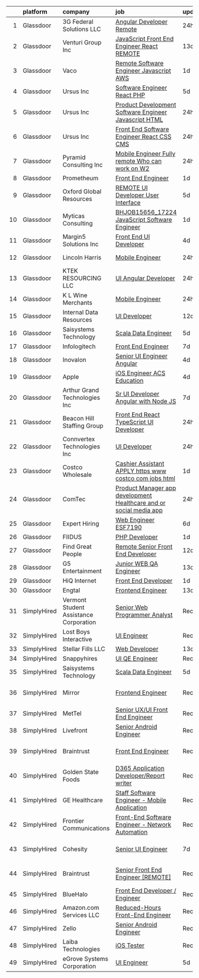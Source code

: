 

|    | platform    | company                                | job                                                                                                                                                                                                                                                                                                                                                                                                                                                                                                                                                                                                                                                                                                                                                                                                                                                                                                                                                                                                                                                                                                                                                                                                                                                                                                                                                                                                                                            | update_time   | location          |
|---:|:------------|:---------------------------------------|:-----------------------------------------------------------------------------------------------------------------------------------------------------------------------------------------------------------------------------------------------------------------------------------------------------------------------------------------------------------------------------------------------------------------------------------------------------------------------------------------------------------------------------------------------------------------------------------------------------------------------------------------------------------------------------------------------------------------------------------------------------------------------------------------------------------------------------------------------------------------------------------------------------------------------------------------------------------------------------------------------------------------------------------------------------------------------------------------------------------------------------------------------------------------------------------------------------------------------------------------------------------------------------------------------------------------------------------------------------------------------------------------------------------------------------------------------|:--------------|:------------------|
|  1 | Glassdoor   | 3G Federal Solutions  LLC              | [Angular Developer  Remote](https://www.glassdoor.com/partner/jobListing.htm?pos=130&ao=1136043&s=58&guid=000001823e70c1319305698189275545&src=GD_JOB_AD&t=SR&vt=w&ea=1&cs=1_b7065222&cb=1658904953525&jobListingId=1008030284997&jrtk=3-0-1g8v71gaojrqh801-1g8v71gb7gsol800-92b9d29cc8636d8c-)                                                                                                                                                                                                                                                                                                                                                                                                                                                                                                                                                                                                                                                                                                                                                                                                                                                                                                                                                                                                                                                                                                                                                | 24h           | Remote            |
|  2 | Glassdoor   | Venturi Group Inc                      | [JavaScript Front End Engineer  React    REMOTE](https://www.glassdoor.com/partner/jobListing.htm?pos=112&ao=1110586&s=58&guid=000001823e70c1319305698189275545&src=GD_JOB_AD&t=SR&vt=w&ea=1&cs=1_412efe40&cb=1658904953522&jobListingId=1008003662552&cpc=0FE1F5EA2BC84A01&jrtk=3-0-1g8v71gaojrqh801-1g8v71gb7gsol800-5c933ac3a1279c96--6NYlbfkN0DiMBqcaSMT8lrn_viPgFID_2aewekq0duxyJS2DdWDl6I0UnuoC7mcAdBs-ATn3cSwn8WuNjmx-fOFLiLkCZfac4LSAhWQH4BS4WfQpMmfWlfIujQatGOSOvvTnTl0_GAf9LWOxJettPw-uzHEkq2usXGhUawsNTMoZdvMppTyITUpQ4p9Zea8cPe2h7VFa6EQv5UmytK-mc-m5ISjazx7MlG8vU_RYzLS9gIrTcYn4cC59bDKduwNm7fs_MOhXtU1s3XPmmzO_J2FpDAr2HUioWKFo51RsymP7p21qvshelbFEo3BR3m6ooCk5i-5yH04aL1sXZpYfISG230ED_jKAkBipL5wPZS0NwO4XWVvh25DmKaKsMVXUiBYN76IQiGX8fdpYPsxMpiCTyUWXJkyM_p8z_90w-thjiIwUU-XpAtRRdPpZVa8ivwgNrtgCzbwsGBjpS92YsdqYtTer_jR-3IIDmgHYJaCSI90Yd0JncWdtVktHWdE4kBPyv3FAVBXSEepUyNEpnG8Yl4KWJupmZ2vc_IRQkJ1eNLZDpLhXA%3D%3D)                                                                                                                                                                                                                                                                                                                                                                                                                                                                                                          | 13d           | Remote            |
|  3 | Glassdoor   | Vaco                                   | [Remote Software Engineer  Javascript AWS ](https://www.glassdoor.com/partner/jobListing.htm?pos=117&ao=1110586&s=58&guid=000001823e70c1319305698189275545&src=GD_JOB_AD&t=SR&vt=w&ea=1&cs=1_c785f1a8&cb=1658904953523&jobListingId=1008028528861&cpc=8795CF9063CD573D&jrtk=3-0-1g8v71gaojrqh801-1g8v71gb7gsol800-107f7582030e0e86--6NYlbfkN0D_sybMACCpf9B-677oK5j6rPldVB6BlrVvFjO_o-GJZbzuF-qh4PxErFUqfUsv_6t4lPp4VVI_YH_qhjg43HrJhS_D6h65t_YbVkFq6yyKHIuSt62H-jCRNPKIUYA_jx-xEQkO9MX3oETPlvoqAN8fbZTueo1CZyK6uu-uEI634VWdVHtjjJ8LwHoDEBX6vq-B0Oy93oq1qJWqHIIikDqSw3RlW3zFw30kcL7ALECP05XChHqvPorMlPc5odw0uBBid7AgGzNly0FzzPhIJYLl8T2s1LV1xFfsNuZ1GrPYUJT0LcjYktzOZzj6PVnyPjSBoOUgvBO3CISsY6bcTLMknrh0VraakMM0erhiIttK1h2730nwCqU0KZbIvooMh8OIuWvZgexf_BXHdmu8sXAhSwKcsa38mXrrjq2gjRRKr0VXN8HPDn14Hn157ZfYNk8WGxUjm2VdSs19J-JASJGPySbRNgorezUhP0xQsIXYDSecYtnLjKuNM1UGkMRjob3yrs4MtLukM0JZe-sj7CjXjs7exuYV9-Y%3D)                                                                                                                                                                                                                                                                                                                                                                                                                                                                                                                             | 1d            | Remote            |
|  4 | Glassdoor   | Ursus  Inc                             | [Software Engineer   React PHP](https://www.glassdoor.com/partner/jobListing.htm?pos=110&ao=1110586&s=58&guid=000001823e70c1319305698189275545&src=GD_JOB_AD&t=SR&vt=w&ea=1&cs=1_0567b08a&cb=1658904953522&jobListingId=1008020467592&cpc=FA84DF7EA1EC2398&jrtk=3-0-1g8v71gaojrqh801-1g8v71gb7gsol800-9b5736c0e9098dc4--6NYlbfkN0CT8vBT9H5mqECx2dfLV_FONLPDKpIRssxVwtj05Tmm4rA5I0VNOPdM1oYsK66ov5rANV6Tk6VBhRkk-gIZUaMLtoMiu1nRV3ZkGixJ0UiwjI6eK5ItzX1CnO3633soWP9PebCetARStRC6eQYf5d8H13ElrJ8EnBD5_g65KDeXhrzfkHjQovD1OV1VgiHedH2Tiyd_SGhtxCSBMFAXbKr2JPs-yRBum7OOS7EsNzz3G9WH7WYzGeFs1ahCKOBQ4vwuQrLgxvV5ezukBrcDPF8pRXXni_VMnz8_LwPGgsaCl_-sEi_OIl4YhzI2__FbZcP920QNIMETfkkU_y6oTjscn5jQr8NG07lXINtHq36lMHuG-VuhhqIMqyS7h9ofXMvUr0FlZnUG871PcVuSWiePfXsp8UiFyTAwt9Ha8-KIypU3vt36QxPemWjaHUqA57HdNenjePPTcqp3DKADE4Ge07sGoIezT2-OSeuY6huWZHMxwO4xpNJ80hDQRe3IWtngMd2lIfTOSJH-DQ6-rp4tggDCudENAjGXtM0vMF0nrC-EMkOJgH2ij8jJkBD8dcGmoa_IEsHiQm0pmwS1-QqGVPM2Lok1v2fXdUEtAJQtgpfBMtw0tCKpQ3f231IsCOT5pXUCi0eU2pATJ2njbh-vFvFbxgV1qtOhx7FbrHBsdpeSqinHi_61cCnjzuCRk44fl_pAA9j90jfChFjpEiFzimlrSEswEkPUZRHj_KmBB3t-uU3U7y7jrsuNLctNOzzKYP1SBxPEg4NEC_bdOwsV5EIrS7lw-HUd1IDTeSxV3RqoggsQXGo4Gdrg6AZcZuWtQT9eVf382hQaXC6Olraeh4XaphCdrWpGD0hm9yvNle_OiAOKtpBXzbgCbBy1ix1o2WtKPpMPBjEQ_cXhtSwzJBTcEwr2KcVI0sdB08lw89EX8CbVbOmRmpv3d8GceWvlVGh4F2BjSALMG54Aa-9zQYbfsxvWRNWHvViCr8fiiGUrwT4obj5Qq4QkJVXEPoU%3D)                                         | 5d            | Seattle, WA       |
|  5 | Glassdoor   | Ursus  Inc                             | [Product Development Software Engineer   Javascript HTML](https://www.glassdoor.com/partner/jobListing.htm?pos=113&ao=1110586&s=58&guid=000001823e70c1319305698189275545&src=GD_JOB_AD&t=SR&vt=w&ea=1&cs=1_8b0ef29f&cb=1658904953523&jobListingId=1008030716471&cpc=42BEC95245890617&jrtk=3-0-1g8v71gaojrqh801-1g8v71gb7gsol800-11c891fe9a4c976a--6NYlbfkN0CT8vBT9H5mqECx2dfLV_FONLPDKpIRssxVwtj05Tmm4rA5I0VNOPdM1oYsK66ov5p0itQXsvAwD6rIo1dlG9HZIzcerZJERw79-snm6CFOuwSHskPziOD4zRJGyxD8ap0MXslVCleIeUIEZfi2cYoRHl11RNDM6v2FDmOcRhMOCP99kYp8FbWaTPSD4-NHFkfwktZbrssALM3CAjBSHdE7bxEWGz10dOKIQnyQs-cEG0s68io2SNV2umzAWIEZjB1glXQB5v1sev9P3Ihg3avogEvFSrjFeLZinH-AU6xYI3tGmZ-TJVrEMdltsP2TBMiVbwVAH3f29MovmrhM0Q9sWkpWsIQLnC8DAw3i8jbtpiEXepRSoXkh9H-rVHuNOMTKdGpKWRMf3ArsmK4SDsXnqJiA3V0wTp3cplvq85GMLfQGWYa7FVlXj-Agu-MeOkmf3KGYcbTgJJGRQm5lEcaVat8urg0Wgk-wMcdHue8NjcbFUiaJQBn3zb5Fd6-E1pBjK1PlK7dFIS_RDDfbKVPyedJIaVCAVAczG0VR9xUvTA178G7irNusF2L3cdwunQ8f6WqsL8sZTzTSmFpi-3xwOgAoYJhIjI5VHlkn0P4QF-rA-LTIU_k3U_Chj0TyFQwHFpSc4IMtYmIepgsz5hH58l_GCreCxsSf9SL0iLe_x7M-tb62W4-fgxEOx8a54ecDmyvTC8lYtSWqRLdmDnplBKIgMCMSuHR4MQ4CH25bIxn-JXEcVFpwWJM6_M1n-4gm3SYq-tj16nRIlnz8cCO4OCuhOGcvEo2n0nYdEsoBwqGWwBA8ZJesoq-CL_JNWrbXFdyKyGJXlzQYQJKOb6H6br_nhiculgIPirtiuka1Gg71koEgjFYlGMQnLhe2q2sRBnW7jdNyDmAbwf8aLZIjwNpToy5NzSCO59FMRKSlryE5pfFbVDMkY9k5MictGn60y9YYeV2JN8MJlY66vtEsvqseeOfzdWfTJ5Ui23wpeN2pG5ew9ZMT2yDAI8xjTh7qX4NjhkDU0A%3D%3D) | 24h           | Menlo Park, CA    |
|  6 | Glassdoor   | Ursus  Inc                             | [Front End Software Engineer  React  CSS  CMS ](https://www.glassdoor.com/partner/jobListing.htm?pos=114&ao=1110586&s=58&guid=000001823e70c1319305698189275545&src=GD_JOB_AD&t=SR&vt=w&ea=1&cs=1_f822d320&cb=1658904953523&jobListingId=1008030716470&cpc=B101C867B3EF2D75&jrtk=3-0-1g8v71gaojrqh801-1g8v71gb7gsol800-656ab1530e3c84b4--6NYlbfkN0CT8vBT9H5mqECx2dfLV_FONLPDKpIRssxVwtj05Tmm4rA5I0VNOPdM1oYsK66ov5p0itQXsvAwD8r5zZg2k_X4-9YfmzXzNnYlCdMoHY-GU5Gsv9suhBvL02Vt9N15v030-HYF6vbyKVVVwpSFfx7l5WweTuQIHGPg06b5L0bWXzxzbvpQM4dtJaDbN_4G0lNWYvcZvl4lij2_moFcJiV13U4rodnrugj2cStHxpefWEyJUblnT0vs1PMx8lebJltf4QxNpIW_YdHdT5dRfHmQBPKtcfU-l1PWt1Lz7lVI-zbO7JNtlmt1GtYlCFBtuZ4Gfii3haGOqv_6k2sCrYcciyet1YlyT0k9GBpg8jj9CnVBQ3O35Xv6Y6NxAf9bE0-n-4jNBilVgroJePylbdw3Q9g1c3B-RKL_OEe_8G8OnbSD05ndAohnVs4Bglx2rZIU5fOrcG7TB9ksLskv6Mv4HRyxlb9PSZxJ_GGWUypSSCfwgaCzwMbjpxcjsJoEgVMl-ktO_zzQJr1OhA9TCNTysPFGw1IwiuC2KTgZkwKtVGHfIy9swqwoqpQJiHIJgi0WE7lq5FMf4Vxy5PfeTYZgv2qAqlI22D7dX-IY6ZQ89GCRPgjVMp2Yl5wXa6_y5apZJePiFAcBZMCU7Qt6cJWJ-cSJbcJOhWnqiIAax3Vlov0mLkdtbAkMNRfzWG8Mr8l-J7mqOjvt7wgepp_7wXurMTGIoRd9u0uItxGbK8vnWJoFlihxbRLHilTIEd2ykvsU8-03_5Pmhvld5huK-1H7Aiea8xjy9a_rLMkt6km7q2ZTkzkjlCFhBqb5kNTYfRRMPQpBcVmbBx-m5eL_lTu3JJa41YgPmJCo-k9KdsQ4y08t2Voef4HCfqBjTXPSsitwxPvju8GzPDk94QEja3shPw-s0KecZw5U15QaLqDoYPeRKDNNid1yzlX01s_sArqZa39rhYkp2tuchQGdinnc4tCr5-n82p9oLiOx9KpUGVzA9jA5xYMDYphlnTC4HPI%3D)                         | 24h           | Fremont, CA       |
|  7 | Glassdoor   | Pyramid Consulting  Inc                | [Mobile Engineer   Fully remote   Who can work on W2](https://www.glassdoor.com/partner/jobListing.htm?pos=111&ao=1110586&s=58&guid=000001823e70c1319305698189275545&src=GD_JOB_AD&t=SR&vt=w&ea=1&cs=1_a5c49b98&cb=1658904953522&jobListingId=1008031532485&cpc=56C4EA4A1A191A49&jrtk=3-0-1g8v71gaojrqh801-1g8v71gb7gsol800-23186c69b91b8fd7--6NYlbfkN0Bjic9BpODao-m9BEup4myv2yv9o6hanv70kCRpjMjSDcmmrD9YS-C3ixBvJBo7zUSd0qJMtvwbtUmVDV54qpp-1tvUVCJidQFO5vnv2_FjwK8OpwBTyYF-HyQyGwjKrKbp0dXLk02tBKQHGlI2szu75lTALTHfeOq4uNS8ULVQ_KFzL_-wktLqTTuWdR6-ekYv2SnAIFDYDMLb3S6N39760IpEcZjy7MxJRxCF5efKi2LipxFKRsbIpeCxVc9oUo4FGT4LErRAlLx3xtOEj0QlmfBEmHh9_sV2NgJCyVurJBiCahaP_wUqF1SLor7fm4Cn_1jTWtSxg49apT7TDHfPg_A7BYnlAn9epK5ekSG2DdvrR5F4ev6WH0YZCtYjsjuVYUY3Zbf89GC63Pcoz0GEcYynhTCMc4VQWDi9SOfY65SihNrx7PcnqV4v5pq_1UXLHnRELjs-e_0_DhuJ_M9DC37OlWHebB_kJjDjWMn4stwIBFAbAgH0j_PkOX6gQchv6T9eCEAQ6Hcb1Qan1LFXEGzgSUvL99CQTSVP-uv0vUirHmjCSKPkNA3aqro32HyIUIUqSM53Mub7-OEwwhoIzncL8Vc9XIa7fvV4hN36M1q3Mem3d8fSs0vkURXfuQPZrLy-bh864dvrPb0tJEFNsiR-OPXeabSAPzi9qgWSb-MRuKVxtfYvz-echWsJBEu5Oj5JLN_6EJhSBQFXyVyGpbP94VV_W35FQUGzA5xexz7ZAiaGEGrF8mGIziBN5akQ-A_i4kqObT36xSUtOLUiOPwg1POMyy5eA1XXAy48Q1N8YdQcxiIR5y_2fC-pgEvh1AxBH6oqmr51BNE2n6q-C_h_0SqL4uqVPo3jIkgC0ESemgUL6ydze2K_iU2lYax_sCROLEQGXW-qmXA58v3y5zkSbVGNqqFk_bmEmy29EMnWZ5n_cC7q0rHn1ZxGcN9bd5d6uOvwJYZ2TIltge2rrgzsX3eXwHsGfmMCuSNdr8YjTQl0Wj_kbHfzWegYCZOVlsyqxDSIcXF301dkfGTX) | 24h           | Ohio              |
|  8 | Glassdoor   | Prometheum                             | [Front End Engineer](https://www.glassdoor.com/partner/jobListing.htm?pos=120&ao=1136043&s=58&guid=000001823e70c1319305698189275545&src=GD_JOB_AD&t=SR&vt=w&ea=1&cs=1_6d063413&cb=1658904953524&jobListingId=1008027943361&jrtk=3-0-1g8v71gaojrqh801-1g8v71gb7gsol800-da9ab2e3dc8eb857-)                                                                                                                                                                                                                                                                                                                                                                                                                                                                                                                                                                                                                                                                                                                                                                                                                                                                                                                                                                                                                                                                                                                                                       | 1d            | Remote            |
|  9 | Glassdoor   | Oxford Global Resources                | [REMOTE   UI Developer  User Interface ](https://www.glassdoor.com/partner/jobListing.htm?pos=109&ao=1110586&s=58&guid=000001823e70c1319305698189275545&src=GD_JOB_AD&t=SR&vt=w&ea=1&cs=1_065c55b2&cb=1658904953522&jobListingId=1008021286072&cpc=334ABAF5D42DC775&jrtk=3-0-1g8v71gaojrqh801-1g8v71gb7gsol800-293e85fbe69d3a5e--6NYlbfkN0D38dVY1HiwVlRJ2sgHwoll4iKvb8KzfDOOcqRKKsqQYBdEVI9w2agCyPdJw2s4TQooutrOuAD_sP5ZDYDkgWUP4vCbQ7msjzdftTPqk-kiyjRLyxTMC20cE_WC7FErNrjOfGWZMcJgk7rLlireonrya6FrqF7-GFKoFW68iW_N1X3kbwt8y7Lz1WF_7wWHXo78Znim6fyDyX71JNXqonel1hkdWKT3OrW184h8Smac-lxtrTXGdlGNq8fWFL9XISvwaQJVQNkTLk5pmozv7yb7HkW_6btePJPotB9cbnVtlrDY05tiOEwUJI9zN3VqAdMuuVxwadolfltbK5Y0R_a3KgorcxS3w4KzrHkYTwsishd1mR1zktvwEgV0LF9LgEgcQgCczUkqutxtAnY9e_iSRXgEvyvK7mPprAP6vAQkHupwCZgEZmpgl6PwpLLNtvkDp28gwezE69DwQJ2AUdzvp38377YSj3kxnDwW0IzZS25Ng4jNG_Xi_wwL04zYuLfWp0YAYiYPNvLKR47kOdrP)                                                                                                                                                                                                                                                                                                                                                                                                                                                                                                                                              | 5d            | Remote            |
| 10 | Glassdoor   | Myticas Consulting                     | [BHJOB15656_17224   JavaScript Software Engineer](https://www.glassdoor.com/partner/jobListing.htm?pos=119&ao=1136043&s=58&guid=000001823e70c1319305698189275545&src=GD_JOB_AD&t=SR&vt=w&cs=1_235d57a4&cb=1658904953523&jobListingId=1008027455926&jrtk=3-0-1g8v71gaojrqh801-1g8v71gb7gsol800-0f9d4b939c755b79-)                                                                                                                                                                                                                                                                                                                                                                                                                                                                                                                                                                                                                                                                                                                                                                                                                                                                                                                                                                                                                                                                                                                               | 1d            | Remote            |
| 11 | Glassdoor   | Margin5 Solutions Inc                  | [Front End UI Developer](https://www.glassdoor.com/partner/jobListing.htm?pos=122&ao=1136043&s=58&guid=000001823e70c1319305698189275545&src=GD_JOB_AD&t=SR&vt=w&ea=1&cs=1_95975453&cb=1658904953524&jobListingId=1008022891141&jrtk=3-0-1g8v71gaojrqh801-1g8v71gb7gsol800-bfd92df633edd530-)                                                                                                                                                                                                                                                                                                                                                                                                                                                                                                                                                                                                                                                                                                                                                                                                                                                                                                                                                                                                                                                                                                                                                   | 4d            | Remote            |
| 12 | Glassdoor   | Lincoln Harris                         | [Mobile Engineer](https://www.glassdoor.com/partner/jobListing.htm?pos=129&ao=1136043&s=58&guid=000001823e70c1319305698189275545&src=GD_JOB_AD&t=SR&vt=w&cs=1_40df09da&cb=1658904953525&jobListingId=1008031969284&jrtk=3-0-1g8v71gaojrqh801-1g8v71gb7gsol800-1382fc45a4e5e902-)                                                                                                                                                                                                                                                                                                                                                                                                                                                                                                                                                                                                                                                                                                                                                                                                                                                                                                                                                                                                                                                                                                                                                               | 24h           | Anderson, SC      |
| 13 | Glassdoor   | KTEK RESOURCING LLC                    | [UI Angular Developer](https://www.glassdoor.com/partner/jobListing.htm?pos=107&ao=1110586&s=58&guid=000001823e70c1319305698189275545&src=GD_JOB_AD&t=SR&vt=w&ea=1&cs=1_ee076446&cb=1658904953521&jobListingId=1008031252821&cpc=18C9CE28155C17C5&jrtk=3-0-1g8v71gaojrqh801-1g8v71gb7gsol800-3361f4c8652ff7ab--6NYlbfkN0A1baW5GuICkPYHmSvzgDek-1Lu4ddH0UJ3PE1JD7bc0GiNYlq6eUFnJCrqEMX30EWpy9nJEJHHnB4NMJf7iPnpkCZeTHUpkeck-Oq0BlAcDxCCaM4DVu0gcfFruN1UFq5a1LoswRKubnkAoUARhOPewoiY6QN-Qe3MImElChSnRMo-n6-BELvoLalbZ-gM0olbOYWgNmKNDAJSr-VJbEM8VN-PnJfdlrXk9iwrywD0pY7u8zDBJgHs-tDKNOo-Uh4RMVkWpZ6goAty2WXMigVt3Bl72mCjbBXWIdVXHK43OqSXW_uB1O_q061ep850P1aFWngAcj7SZkIrn6-LSP6SJ7aGuz7qPUsg-97zxVCyuy__bwAXLUnwZCqrlIebThXL5Be7cdINhpPzsqaY-nkXcqmfuPCmmR28xCvQBrAO4l8p6yLB6tVHw2XhZt9IpZA6CL6wz8zzB9CNhPKzwT0CHWD_5eln70x0yHiePbh1fAcX5ZkF8OO63deu4RJDGeVJjBEkxe1LyDDXCeoBgiQx)                                                                                                                                                                                                                                                                                                                                                                                                                                                                                                                                                                | 24h           | Atlanta, GA       |
| 14 | Glassdoor   | K L Wine Merchants                     | [Mobile Engineer](https://www.glassdoor.com/partner/jobListing.htm?pos=101&ao=1110586&s=58&guid=000001823e70c1319305698189275545&src=GD_JOB_AD&t=SR&vt=w&ea=1&cs=1_9e76c8d5&cb=1658904953520&jobListingId=1008030801570&cpc=F17331D9BECC482A&jrtk=3-0-1g8v71gaojrqh801-1g8v71gb7gsol800-7601d549c76f04fb--6NYlbfkN0A3k_6TEhbA33NAk0Uzt3gfLp884vrPsBKeB5b4d6t_GOmoIrCoKeSNLIA9hfQDGA6zyKvEaDjiEmpajzyMk6DlH4Nsw9JIt6_jsuneTq3W-BxU3LXEvDhPRA2F6I4626ykwgBpvW7JD1R7Efuy2ClZUJWlzOJU6v6cQEd4Wc0BYcLp4hGyLMwXLxNyAXFiPnG4lLF4WugkVcnNTYo8cchTyeKPKZq-O-K_J9wwSp8FdGOl53KJIsCFYQcwx4q-1P_S99obXKSeDX3I5t1gb6QTQMeXaJChJcAkRdmICiRF9FKHLmkUMmTTTsa4sfsc2X3m4NdIYs1Nn5Ht0THooRUE-sz-qoomsZRMi_L9QGUXnpfYOCAgd2OXQvhk8VZYIB5azyjDizuHYTh-45DmBIOZ1ePj3j7baCJzXD55rJybhg7-h8iBpBT3-ynHjc61YzUVJy2ptHEuVgHV7nWws9m6FVtThJHNmW7i_c_Ux2MJ8SjZ_W7z0vMY4D2u-pmoQjY%3D)                                                                                                                                                                                                                                                                                                                                                                                                                                                                                                                                                                                       | 24h           | California        |
| 15 | Glassdoor   | Internal Data Resources                | [UI Developer](https://www.glassdoor.com/partner/jobListing.htm?pos=115&ao=1110586&s=58&guid=000001823e70c1319305698189275545&src=GD_JOB_AD&t=SR&vt=w&ea=1&cs=1_c8f71063&cb=1658904953523&jobListingId=1008005315785&cpc=654405A9B1E0A9F5&jrtk=3-0-1g8v71gaojrqh801-1g8v71gb7gsol800-cf38a75102d7b964--6NYlbfkN0D-IIHpRgNhhiguU_t6VlqfhfFf3-SclHiEW6RanCpGL0AEnsnTmiX299MBfDVxpfrRpxSuOlpFsXyHN7C1gv_4f4TxYluJYSpwQUYoOqW5WNMMDLcvsmavYGLbTlNR0X7LL-LA8fzHC8Int5jEZlV2sk0HMebQKE8MC0xTsPYhViUWdo1A5ZoR0-Kg4sunbfILCUQibrTb1_55RzwxCDWIgk6y3hBIHZD-xkBVgljDA--MFaaP9gTOjDR4wrgAbUnCXRSY2me5kbaKaLcwFumXSh_iU_3iCjQ8wUK9G-CwZcPdLLd9gJzh3b6SOP-7RiJXClTpe9Cb3GAi9r8phYaDM9ZU2PzoyW6VM4vina1HoDwozD74t-jrPMOmNxxFCZRy70Do-oE2z8xb0KLllZi9uuFGSyT8lruYrSfr0m25VN-xwCQw1WbLVakNokFiPHlWsr1G1XGnC11Xxn2UDpyZNaYqG5zwm-59dyWy0QiUu_nWQOxgQH9m)                                                                                                                                                                                                                                                                                                                                                                                                                                                                                                                                                                                                        | 12d           | Remote            |
| 16 | Glassdoor   | Saisystems Technology                  | [Scala Data Engineer](https://www.glassdoor.com/partner/jobListing.htm?pos=124&ao=1136043&s=58&guid=000001823e70c1319305698189275545&src=GD_JOB_AD&t=SR&vt=w&ea=1&cs=1_ff99a982&cb=1658904953524&jobListingId=1008019816054&jrtk=3-0-1g8v71gaojrqh801-1g8v71gb7gsol800-47622e8eb50799f2-)                                                                                                                                                                                                                                                                                                                                                                                                                                                                                                                                                                                                                                                                                                                                                                                                                                                                                                                                                                                                                                                                                                                                                      | 5d            | Remote            |
| 17 | Glassdoor   | Infologitech                           | [Front End Engineer](https://www.glassdoor.com/partner/jobListing.htm?pos=125&ao=1136043&s=58&guid=000001823e70c1319305698189275545&src=GD_JOB_AD&t=SR&vt=w&ea=1&cs=1_5b907616&cb=1658904953524&jobListingId=1008014404316&jrtk=3-0-1g8v71gaojrqh801-1g8v71gb7gsol800-2f5c006e6da77c2c-)                                                                                                                                                                                                                                                                                                                                                                                                                                                                                                                                                                                                                                                                                                                                                                                                                                                                                                                                                                                                                                                                                                                                                       | 7d            | Remote            |
| 18 | Glassdoor   | Inovalon                               | [Senior UI Engineer  Angular ](https://www.glassdoor.com/partner/jobListing.htm?pos=103&ao=1110586&s=58&guid=000001823e70c1319305698189275545&src=GD_JOB_AD&t=SR&vt=w&ea=1&cs=1_9821e2ea&cb=1658904953520&jobListingId=1008023536583&cpc=B076152010A3B66C&jrtk=3-0-1g8v71gaojrqh801-1g8v71gb7gsol800-d1f6d6f227abb413--6NYlbfkN0CIjWpXJ088CnaNPA5ryed57scRotG6GJGTmtz3oHybueGMWJWokKh6_0uZKd4MIkG-WsahxsipohiRROrzVkWoaxIDQNalNMKJgjb1njPpdwVWt3XmAqXiI1UIlot8Bc8qmhinE2azl4HBUkbUEQwAUPw3gWWFmZEGFRobaqU4ul8v_2_87zX1ADS_TtRjJzpFaggpExAQ8ATlILwdbaQRCvpADj9eO32JKrTuCHNSc6oDYQKSs19RPG9vtR_HIPKYNu4BZZ84jdASbbfq3Rnx_nP5wXURpnDESLuX1-G9TzzPNBxbvPrmJ8n02VDX3fWXp4P4FZ03ljqJPd2k7pROAGTOcmn9-GoQy0wemAulagOBGa369BsVilAoxxseF9oGtqTLGTGJbgPPhhiDhef0NCdKiUxAvyLEF1ipBPFv2l6wlrImHL0eBRZeUyV1_nW0qHu_6gXrmYIbq5VvpErNKaUBeYsBi7O65uIVg-oQrt41lfhFFkSrUDMEhcQ86w46fw6a8sWSVA%3D%3D)                                                                                                                                                                                                                                                                                                                                                                                                                                                                                                                                                            | 4d            | Remote            |
| 19 | Glassdoor   | Apple                                  | [iOS Engineer   ACS Education](https://www.glassdoor.com/partner/jobListing.htm?pos=106&ao=1110586&s=58&guid=000001823e70c1319305698189275545&src=GD_JOB_AD&t=SR&vt=w&cs=1_f45620d4&cb=1658904953520&jobListingId=1008022113190&cpc=3BA4CE39D5B5DEF5&jrtk=3-0-1g8v71gaojrqh801-1g8v71gb7gsol800-f0c37ba4cfad2d82--6NYlbfkN0BvKrLyj5gPmtZO9T8euul8TCxuuKNOtzRJOomxnwSEodTz2Bc-sPZl29JElYHfcoQU6IqpX7oKbdJ7zdAKahbopmo3FVio7qQEFzbjAUsx7GnejTGmcV-g48pMwZgbknwzU0HNzJn1vcMs2JsW07rpWpa69gqV_LFT52HPA_1ooTXHJ_OV0-HUA1Y4Rp_wsyhwH7t1wJq68QEgJqcpI37o_WSWvMvFdVDuxS3W-3kQ8GDI4Yitc1v7Il05glFCg4NMcayDiN0Wlgmya8cUlleyxQ4gole4Tcz06om3EbSRcxflSdi-NNSdX3Us-HGUo0OykGRL-IVLiOBvy3U7ghXO6msoKjIqzgA49MssNRKFJq5L8MFzI7euoWRt9Fzq_3V3ngML3PXTDmfMdO7qc4ahM2TBKmlau4FYz8iEMGXWCSWeiBsvFKCbXmhrTN2v7IkdM23f2KW82IPjfO2rG2I5_Bm3yiFQgjGkgFOaYHcu0r9Mx0tfys9NyqsveoAQzL6Ji2_OHUKNGasV_3j8exY8gFiRvLFR59sf46AGko_JiT7dAdTDgcz2PmnrM3Yu5YHUjLs4OF9u5GDEnULvexDAhVBCTmrCfqdgHWklWpaCG4hXoTeEAKoBI4rpAyUr12XXv76B6Kesd5quK_HJsSFSJyvnq1sCMtyIbuV3wZ8z_uY0isWtiwAmFYTxpoyqROhCfpM8b6R0Va322FJKPwafC-ZHuVXM3xP8gYrYNBLCyR4GDlFDkveF7y7fCKW5eOdzWm9SWlzc4oOeDg9WDFXBetU3zFPlYL1gDdE0s7gWP3ClIz1OcgA0m6cFSrRS2HIFSD1lXoNgyGDuC-R4E5Hl5-awOrUTVOnuyDbmG0q5JyRI4_xorAerzH2R7xZA7cnHDcBE0CINE2Q-NH5oXwBrl4zfoBPZn7S_xfFkoYfqeqskAIgapFrigd_bhIWPDeCy07LgP2gMqg%3D%3D)                                                                                                 | 4d            | Culver City, CA   |
| 20 | Glassdoor   | Arthur Grand Technologies Inc          | [Sr  UI Developer   Angular with Node JS](https://www.glassdoor.com/partner/jobListing.htm?pos=127&ao=1136043&s=58&guid=000001823e70c1319305698189275545&src=GD_JOB_AD&t=SR&vt=w&ea=1&cs=1_f6afffc0&cb=1658904953525&jobListingId=1008015212100&jrtk=3-0-1g8v71gaojrqh801-1g8v71gb7gsol800-2b955e97ad468f14-)                                                                                                                                                                                                                                                                                                                                                                                                                                                                                                                                                                                                                                                                                                                                                                                                                                                                                                                                                                                                                                                                                                                                  | 7d            | Remote            |
| 21 | Glassdoor   | Beacon Hill Staffing Group             | [Front End React TypeScript UI Developer](https://www.glassdoor.com/partner/jobListing.htm?pos=116&ao=1110586&s=58&guid=000001823e70c1319305698189275545&src=GD_JOB_AD&t=SR&vt=w&ea=1&cs=1_31ded650&cb=1658904953523&jobListingId=1008031173508&cpc=AC285F3A3ECA6BB0&jrtk=3-0-1g8v71gaojrqh801-1g8v71gb7gsol800-4c00a2fd50b8dd6f--6NYlbfkN0AEoGMyuqqa4fuJ8ioA0yHILhRJp52EdX7fBgN-aGi6iG_TwnhJPFa0ulYjSpxlKhnVwNlyJQJlhdyLEqytVPSZ4K56LJ-e5Yu7nWVnM_6VSL0h2XoNGMBL9MVNOdbMgWlLlFtVh2NgqitkLLWog1B1t3TATqTI208DDjYKrY5ia-b4u-AKCAf9FXVLZ7ZnqcH4wqSEhjhviGs8_1QXYBF_ZpRwP_HP_Zr5a0NQjFJkq5v6QpXmWZzDcpNiVm2VSEZVmgmf48y4WaVNuvpQOH9pHmblRAAcDJKBnZU6_tS7Qko8RBHlSA3YTmlB2vglkw6oamXJsuhhXWCoxne5vjNtS9iuUs3htYZgzMYhpj4lkYvp40PEEfPlLiVzUoy2ZOoS2OhzO3OcW5mf7NXawgX0RUC9kyAL21vU3ZDMPlVNNEZDSfZScQ_jTOgylBnOkcbBxyojFT6Gt3tAxzuyRmfiznX3s_Og50kuWX03gdSxGajE2iONTvCm44PPhuCrXDQtvmJxTUlddElPdBVc9xODipmHRyBuEwKzHLwzq5cE7w%3D%3D)                                                                                                                                                                                                                                                                                                                                                                                                                                                                                                                 | 24h           | Remote            |
| 22 | Glassdoor   | Connvertex Technologies Inc            | [UI Developer](https://www.glassdoor.com/partner/jobListing.htm?pos=126&ao=1136043&s=58&guid=000001823e70c1319305698189275545&src=GD_JOB_AD&t=SR&vt=w&cs=1_87012c90&cb=1658904953524&jobListingId=1008031256881&jrtk=3-0-1g8v71gaojrqh801-1g8v71gb7gsol800-65edc14eb4051e7f-)                                                                                                                                                                                                                                                                                                                                                                                                                                                                                                                                                                                                                                                                                                                                                                                                                                                                                                                                                                                                                                                                                                                                                                  | 24h           | Cincinnati, OH    |
| 23 | Glassdoor   | Costco Wholesale                       | [Cashier Assistant APPLY   https   www costco com jobs html ](https://www.glassdoor.com/partner/jobListing.htm?pos=102&ao=1110586&s=58&guid=000001823e70c1319305698189275545&src=GD_JOB_AD&t=SR&vt=w&ea=1&cs=1_8c04a81d&cb=1658904953520&jobListingId=1008028209481&cpc=444700D72F2ECBCE&jrtk=3-0-1g8v71gaojrqh801-1g8v71gb7gsol800-e924a98195b3d4b1--6NYlbfkN0AKYC5QpjxDD7S2__pOxPGuIl0e6vMGbtMHcp0wT9Sh0VKw0TTPRJ7WaNYNpEkE5ieBWNfK4CeLOYN3RYOejzHgcH67tYGoj91y-2-JAJLy7eKF1_wxa1JxAduyEDnYbsImxF3sNIzAcVIWuX1fiVaArQRBVXzSJxsSTYXHtspQbGu1jqVMyCF3ljIl2RzSkTx0ghMQQHF8ATzFZtPam1cBmvAcCHHVXHFzUzQ7rDcX7FukTHYv5b30JdfRiOKikBtA_8w7-wA6dMYVqmpWpe92p5yKh9Vu-PNW-zG5wjlFBmy-ELHw8SrD5HIF6v4_32yh9oXm5bJIkhvnwu_tdGthoCejukTcgbRyxOumoQm4egQFbUBpvcaSYEfkMfBhOmBgy4qRTVh2FRB-YPz8a9XLCE_-LHH9yhLqqlp8g_wEK513lLUhOyhPqlB1xJDAq3dLdV-sNWtySSmUleBoa2mSYn7XOwhQOlHbW_v2y_ft0JGR0IgrKxQqqqlTbjV2SNXbmQxXR4wxg8aIcAqkv3bGPTuvoxNyuVcDWGXnOiCRrA%3D%3D)                                                                                                                                                                                                                                                                                                                                                                                                                                                                                             | 1d            | Colchester, VT    |
| 24 | Glassdoor   | ComTec                                 | [Product Manager app development Healthcare and or social media app  ](https://www.glassdoor.com/partner/jobListing.htm?pos=104&ao=1110586&s=58&guid=000001823e70c1319305698189275545&src=GD_JOB_AD&t=SR&vt=w&ea=1&cs=1_f354d080&cb=1658904953520&jobListingId=1008031248360&cpc=F41FEAB56D215062&jrtk=3-0-1g8v71gaojrqh801-1g8v71gb7gsol800-9516151a2bea2f4a--6NYlbfkN0BSibhk05dWGFSNFBZsQKJgMX1ridlyg0q6rFcldLshXaTBl8KisOesY68w3r9K6yCk044jHCZomBhoCnAZMCmAiNom72oBV1oXo3PvCWAs6IuBFPa0H_VQn5PX8AJ39-O5b7edQLCf8rkskg8iHBVCUlOnNxv-43rlZaccbMa2nL1r48TIdZgUcTiZX9bkXWUeXh-0Rr7xBQjVonoTzQ56iO7Ij-aixvU5_ScX7d8P7Y1zP6UpQdb0D9ItZGeZ5L3YG0RA0K2KfNAL7frlRt3wZc2TjWw6OCLSaREhqhRTKQWecejXbK4LRkEEm68r0KPMuruDOlrY6BkVmAc7_cFiGu_SQjtJSNSoyOv_ymrL5icS1BavJqiOLjczRuxV9_KidPTythfUzUUECP6FNcC-sX_ZQsw3LHXN2a4VowPzs2Kqod8OjlyVLnWgeP4KnohavrSTHq-uxk0nxvkDok7DIiPZzihtN03Pok0GwdlICzcKgraEj_2kAiJeXsden0L4ddyt-JpKCA%3D%3D)                                                                                                                                                                                                                                                                                                                                                                                                                                                                                                                    | 24h           | Naples, FL        |
| 25 | Glassdoor   | Expert Hiring                          | [Web Engineer  ESF7190](https://www.glassdoor.com/partner/jobListing.htm?pos=108&ao=1110586&s=58&guid=000001823e70c1319305698189275545&src=GD_JOB_AD&t=SR&vt=w&ea=1&cs=1_00fba373&cb=1658904953521&jobListingId=1008016741923&cpc=BAEB662971763A76&jrtk=3-0-1g8v71gaojrqh801-1g8v71gb7gsol800-00f4180471c5c1e3--6NYlbfkN0Bf2f-4U936TxvFb4B-5UK4I-XgW_8PCIuPs5Qt2CcMU7q9Ybpd0I0FFMYUsummhM55OQBoj1czzKXY5LxBEwO20e0-gekgAVNRQ6PVBSABHdATULp4HSSj_GHbKPnIziIg8Fbr_oeTPnslCM0-XfVnfs0Y08xw1egACAo-VIwprtVlq68gku_ZxTH3tKm_WcBdVd6OH88Kul1FtfuNmpb05sdPbsWUD87A5MXb_p_cXvqkxPBVtzlIUNUlAS_8uUhEBXvRZwVNhIf1QPSmd8i_wFltvKn83XgoCDUfV3C1fbwi_aQdW7p43yJNepwOg09KLgLKBlogZU_QOKZK5hYYfoFc-AnwNarj-KHNc0YAlpRAphCoYBYtoxn36gs64fn8EifQvEXnRjB8iT4MeKVO8_3mOZUaG_qQDvl-m3AAp1OcLkPTLHxTB0ZapBHPvQGpfqdl_GzCo8VK9duyix9izalgYQwC7I8RGJSDlqUyrEQshfH1pAtc91JecXv__0dikFeuLL3ESg%3D%3D)                                                                                                                                                                                                                                                                                                                                                                                                                                                                                                                                                                   | 6d            | Remote            |
| 26 | Glassdoor   | FIIDUS                                 | [PHP Developer](https://www.glassdoor.com/partner/jobListing.htm?pos=123&ao=1136043&s=58&guid=000001823e70c1319305698189275545&src=GD_JOB_AD&t=SR&vt=w&ea=1&cs=1_fbeb5b45&cb=1658904953524&jobListingId=1008027669939&jrtk=3-0-1g8v71gaojrqh801-1g8v71gb7gsol800-abab0ea639664e41-)                                                                                                                                                                                                                                                                                                                                                                                                                                                                                                                                                                                                                                                                                                                                                                                                                                                                                                                                                                                                                                                                                                                                                            | 1d            | Remote            |
| 27 | Glassdoor   | Find Great People                      | [Remote Senior Front End Developer](https://www.glassdoor.com/partner/jobListing.htm?pos=118&ao=1110586&s=58&guid=000001823e70c1319305698189275545&src=GD_JOB_AD&t=SR&vt=w&ea=1&cs=1_6afb1f9d&cb=1658904953523&jobListingId=1008005743096&jrtk=3-0-1g8v71gaojrqh801-1g8v71gb7gsol800-849b261b47af4be1--6NYlbfkN0AB_wwm9c7mTJ6mF64Z4C4YaWvUN0ue2WMj8uKqDGvbSUpQdFC8tKXzAleKNXG88haa1OjrLgE_tmC7667JXfUycFlM41QAyMmmV58hyHQccSaasYH_e0Gk2kbyDSG8F8os9GeeRBUOJp2EBGZnWFdR1h5Fv74eUTRC97_STy1oHYfcaU-7a-MqVK4c5SJGFoBVmQyG9kKLHHFQZNumsNAXFRMaQyNoUeV5X8UtpAQ7d7qQw53WvbXTj7L1MDSYeADdHFATlPCMOv9V0aS0FGZIc3y-lAOgoQ95rna2HYl0X5ngO9fb9srsCRGu77Z0VW13avP7Ho9M4DNPImkXA9VTg9ufWYLDsx53vkN2-9TI7f6XdM6eEJbldX1I56fIPAX1kyRhVvebfh1x5Rcp4GEjS86tBQxePkGQtTBg0xsRA95G4WnzYN9pMMT8HWWDibHR2XqmRLZYqu1u_XNV1Aw1Cn7LGTOFQka33kI7bVfq11w2I6S-QsY7DMbThg7GmQd9lsWk1nfDRCgs-9G1Xzv6)                                                                                                                                                                                                                                                                                                                                                                                                                                                                                                                                                                        | 12d           | Remote            |
| 28 | Glassdoor   | G5 Entertainment                       | [Junior WEB QA Engineer](https://www.glassdoor.com/partner/jobListing.htm?pos=128&ao=1136043&s=58&guid=000001823e70c1319305698189275545&src=GD_JOB_AD&t=SR&vt=w&cs=1_a6847223&cb=1658904953525&jobListingId=1008002963888&jrtk=3-0-1g8v71gaojrqh801-1g8v71gb7gsol800-ce4f4d57ae0c585b-)                                                                                                                                                                                                                                                                                                                                                                                                                                                                                                                                                                                                                                                                                                                                                                                                                                                                                                                                                                                                                                                                                                                                                        | 13d           | Remote            |
| 29 | Glassdoor   | HiQ Internet                           | [Front End Developer](https://www.glassdoor.com/partner/jobListing.htm?pos=121&ao=1136043&s=58&guid=000001823e70c1319305698189275545&src=GD_JOB_AD&t=SR&vt=w&ea=1&cs=1_b2a07a65&cb=1658904953524&jobListingId=1008028253433&jrtk=3-0-1g8v71gaojrqh801-1g8v71gb7gsol800-9e367110ccff3693-)                                                                                                                                                                                                                                                                                                                                                                                                                                                                                                                                                                                                                                                                                                                                                                                                                                                                                                                                                                                                                                                                                                                                                      | 1d            | Remote            |
| 30 | Glassdoor   | Engtal                                 | [Frontend Engineer](https://www.glassdoor.com/partner/jobListing.htm?pos=105&ao=1110586&s=58&guid=000001823e70c1319305698189275545&src=GD_JOB_AD&t=SR&vt=w&ea=1&cs=1_2d1062ff&cb=1658904953520&jobListingId=1008002673139&cpc=3BA4CE39D5B5DEF5&jrtk=3-0-1g8v71gaojrqh801-1g8v71gb7gsol800-79d59325bcaae3bb--6NYlbfkN0B7Z8t6fEMDh_BTkcJVPNJicKvZQEBTy5HSwyHa20ewqmyfWNXjNsfvmtdqiCQm-ExtS6xz5Sl1OvZBWtRbLgq20bQnKJXfljdUsfx2oPzT1-S7qnfj3T3-N2DzLnEDKKHD_QQHYIGdzkNF1ojLTKGXEDYounEBkkB95nCdgj29ygoTeOxojKlerontGyD39dq9vO51dB5HA-w0uFt1TIq75V4e0ilKJorWuDOvLhQP6Q4esW7q8lZ63NV8cgvHdpdKzOT2hagocWZSd7uY-JyYbTEXnJ3FRdk7eQM58dBhf_MgWQbojA8cG1G3d1pQiaiaU8PTTwkPRI4k_joW_oxKbeP8vdN04-7kpMW8z6OALQQtHLclI6V-ZMBIkHsyiXn-ibteG4dcp4Zks14XZrRn2GvbjLtpMh1SJLF0GI8rmM7HJ99INOrgHkp2snLeG7wKzaLYevLfPfymPRy7IbzY37my-AvwxXfxoF-GRM8O_A_nuOeR_zjl)                                                                                                                                                                                                                                                                                                                                                                                                                                                                                                                                                                                                   | 13d           | Remote            |
| 31 | SimplyHired | Vermont Student Assistance Corporation | [Senior Web Programmer Analyst](https://www.simplyhired.com/job/H09J7-AtN548ytTln5TaZRS8aPRiVhRyHgfaT5-Yq68w5IfiIo3cVw?q=ui+engineer)                                                                                                                                                                                                                                                                                                                                                                                                                                                                                                                                                                                                                                                                                                                                                                                                                                                                                                                                                                                                                                                                                                                                                                                                                                                                                                          | Recently      | Burlington, VT    |
| 32 | SimplyHired | Lost Boys Interactive                  | [UI Engineer](https://www.simplyhired.com/job/NQ2V3Jr94qMXHDiJpkIGmbHYZcwXkG_-lRbFAQIE8YmdzQzlI-hgcQ?q=ui+engineer)                                                                                                                                                                                                                                                                                                                                                                                                                                                                                                                                                                                                                                                                                                                                                                                                                                                                                                                                                                                                                                                                                                                                                                                                                                                                                                                            | Recently      | Remote            |
| 33 | SimplyHired | Stellar Fills LLC                      | [Web Developer](https://www.simplyhired.com/job/0cPabM01mUVjoUlb6Pi7FXwZeRVP43gkWuKQ3BQ6aILmqPMsLlNj3Q?q=ui+engineer)                                                                                                                                                                                                                                                                                                                                                                                                                                                                                                                                                                                                                                                                                                                                                                                                                                                                                                                                                                                                                                                                                                                                                                                                                                                                                                                          | 13d           | Remote            |
| 34 | SimplyHired | Snappyhires                            | [UI QE Engineer](https://www.simplyhired.com/job/V-Dqa9YLIFX0GQ1ok2qgbS7wWaPq37k4w4UZBHk_R0iEJEGT5ltrFQ?q=ui+engineer)                                                                                                                                                                                                                                                                                                                                                                                                                                                                                                                                                                                                                                                                                                                                                                                                                                                                                                                                                                                                                                                                                                                                                                                                                                                                                                                         | Recently      | Remote            |
| 35 | SimplyHired | Saisystems Technology                  | [Scala Data Engineer](https://www.simplyhired.com/job/CZcHi-STrNtFnFBuGbxHu2lSViv7TADm3LIOwW4PLhwtEdHSM_AooA?q=ui+engineer)                                                                                                                                                                                                                                                                                                                                                                                                                                                                                                                                                                                                                                                                                                                                                                                                                                                                                                                                                                                                                                                                                                                                                                                                                                                                                                                    | 5d            | Remote            |
| 36 | SimplyHired | Mirror                                 | [Frontend Engineer](https://www.simplyhired.com/job/1usBlvhGylE7XcQfKrDFHQ3BMShtHdNzcIEZv9IJghOGNQmJ_JZEnw?q=ui+engineer)                                                                                                                                                                                                                                                                                                                                                                                                                                                                                                                                                                                                                                                                                                                                                                                                                                                                                                                                                                                                                                                                                                                                                                                                                                                                                                                      | Recently      | San Francisco, CA |
| 37 | SimplyHired | MetTel                                 | [Senior UX/UI Front End Engineer](https://www.simplyhired.com/job/h9F9ju5EeyHELTPd36kx3gE80hL7kLq5gcztZQBQQ-aD72nmRjpGsg?q=ui+engineer)                                                                                                                                                                                                                                                                                                                                                                                                                                                                                                                                                                                                                                                                                                                                                                                                                                                                                                                                                                                                                                                                                                                                                                                                                                                                                                        | Recently      | New York, NY      |
| 38 | SimplyHired | Livefront                              | [Senior Android Engineer](https://www.simplyhired.com/job/GGVyAgw3pv4PFvKHhCtYhqdXeCe0mbTzB4BZAFQ70JAI3wp9enrU2A?q=ui+engineer)                                                                                                                                                                                                                                                                                                                                                                                                                                                                                                                                                                                                                                                                                                                                                                                                                                                                                                                                                                                                                                                                                                                                                                                                                                                                                                                | Recently      | Minneapolis, MN   |
| 39 | SimplyHired | Braintrust                             | [Front End Engineer](https://www.simplyhired.com/job/WJ-dpb9JYG2LK71CwmT1orxq5W5I8YIYPufBVwALIW5o-wVUKYL48A?q=ui+engineer)                                                                                                                                                                                                                                                                                                                                                                                                                                                                                                                                                                                                                                                                                                                                                                                                                                                                                                                                                                                                                                                                                                                                                                                                                                                                                                                     | Recently      | San Francisco, CA |
| 40 | SimplyHired | Golden State Foods                     | [D365 Application Developer/Report writer](https://www.simplyhired.com/job/mTgn9Ifokwq-uRHpf2d4AjGk2C3OnR8YUbH8IH9Gi4u20_spN5vVSQ?q=ui+engineer)                                                                                                                                                                                                                                                                                                                                                                                                                                                                                                                                                                                                                                                                                                                                                                                                                                                                                                                                                                                                                                                                                                                                                                                                                                                                                               | Recently      | Irvine, CA        |
| 41 | SimplyHired | GE Healthcare                          | [Staff Software Engineer - Mobile Application](https://www.simplyhired.com/job/biORPtaVfvUOj0NCw3iXQqZy6MdFB2vvkVewJNfw9pgFmwV8LP9k6g?q=ui+engineer)                                                                                                                                                                                                                                                                                                                                                                                                                                                                                                                                                                                                                                                                                                                                                                                                                                                                                                                                                                                                                                                                                                                                                                                                                                                                                           | Recently      | Wauwatosa, WI     |
| 42 | SimplyHired | Frontier Communications                | [Front-End Software Engineer - Network Automation](https://www.simplyhired.com/job/p6SjhcGRFhoPNOGC8kcW-KJDDx8MzgLkUl1yOaoXykI8cbN6-TxshQ?q=ui+engineer)                                                                                                                                                                                                                                                                                                                                                                                                                                                                                                                                                                                                                                                                                                                                                                                                                                                                                                                                                                                                                                                                                                                                                                                                                                                                                       | Recently      | Dallas, TX        |
| 43 | SimplyHired | Cohesity                               | [Senior UI Engineer](https://www.simplyhired.com/job/-Y3EIDAebAbVgasQ7aBFJzOADaEUdqIdwBbofbBThGB1J2ydKXqiJQ?q=ui+engineer)                                                                                                                                                                                                                                                                                                                                                                                                                                                                                                                                                                                                                                                                                                                                                                                                                                                                                                                                                                                                                                                                                                                                                                                                                                                                                                                     | 7d            | San Francisco, CA |
| 44 | SimplyHired | Braintrust                             | [Senior Front End Engineer [REMOTE]](https://www.simplyhired.com/job/3E6-KMtR9T2HMavfaZcU98pPmj5VvipdrB0imBzJDrN7jk2MI1Aqvw?q=ui+engineer)                                                                                                                                                                                                                                                                                                                                                                                                                                                                                                                                                                                                                                                                                                                                                                                                                                                                                                                                                                                                                                                                                                                                                                                                                                                                                                     | Recently      | San Francisco, CA |
| 45 | SimplyHired | BlueHalo                               | [Front End Developer / Engineer](https://www.simplyhired.com/job/6shMz_NLcFnWrVbIgIM6VRNYKDSmTGcu76aDG98OzK3Hu6faHknmOg?q=ui+engineer)                                                                                                                                                                                                                                                                                                                                                                                                                                                                                                                                                                                                                                                                                                                                                                                                                                                                                                                                                                                                                                                                                                                                                                                                                                                                                                         | Recently      | Rockville, MD     |
| 46 | SimplyHired | Amazon.com Services LLC                | [Reduced-Hours Front-End Engineer](https://www.simplyhired.com/job/5Mggny_R1AR41Rofbn4I2Hq4akzAy87VMiekDnW7VQmm4Xo5czYTsw?q=ui+engineer)                                                                                                                                                                                                                                                                                                                                                                                                                                                                                                                                                                                                                                                                                                                                                                                                                                                                                                                                                                                                                                                                                                                                                                                                                                                                                                       | Recently      | Remote            |
| 47 | SimplyHired | Zello                                  | [Senior Android Engineer](https://www.simplyhired.com/job/u6b6P4QB9f_5UBDOjMWiydom7cplKh2EsbG6BswjLC_W8_6EoAWzbg?q=ui+engineer)                                                                                                                                                                                                                                                                                                                                                                                                                                                                                                                                                                                                                                                                                                                                                                                                                                                                                                                                                                                                                                                                                                                                                                                                                                                                                                                | Recently      | Austin, TX        |
| 48 | SimplyHired | Laiba Technologies                     | [iOS Tester](https://www.simplyhired.com/job/cy4ZgQizIv-eWpqo1Hj8BLAlA4oOF_4XgPcCzcIwXP85SUBwgi8zIQ?q=ui+engineer)                                                                                                                                                                                                                                                                                                                                                                                                                                                                                                                                                                                                                                                                                                                                                                                                                                                                                                                                                                                                                                                                                                                                                                                                                                                                                                                             | Recently      | Remote            |
| 49 | SimplyHired | eGrove Systems Corporation             | [UI Engineer](https://www.simplyhired.com/job/7zuYlPuOxYd54K9kP-n9NthOx07swfqE-VfbPHb_ts9SGeA6AeZkfw?q=ui+engineer)                                                                                                                                                                                                                                                                                                                                                                                                                                                                                                                                                                                                                                                                                                                                                                                                                                                                                                                                                                                                                                                                                                                                                                                                                                                                                                                            | 5d            | Sunnyvale, CA     |